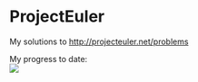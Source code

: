 ProjectEuler
============

My solutions to http://projecteuler.net/problems

My progress to date:<br/>
<img src="http://projecteuler.net/profile/runamok.png"/>



